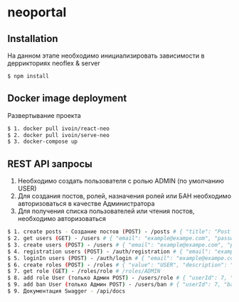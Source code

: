 # neoportal
## Installation
На данном этапе необходимо инициализировать зависимости в деррикториях neoflex & server

```bash
$ npm install
```
## Docker image deployment
Развертывание проекта

```bash
$ 1. docker pull ivoin/react-neo
$ 2. docker pull ivoin/serve-neo
$ 3. docker-compose up
```

## REST API запросы
1) Необходимо создать пользователя с ролью ADMIN (по умолчанию USER)
2) Для создания постов, ролей, назначения ролей или БАН необходимо авторизоваться в качестве Администратора
3) Для получения списка пользователей или чтения постов, необходимо авторизоваться

```bash
$ 1. create posts - Создание постов (POST) - /posts # { "title": "Post 1", "content": "la la la ", "userId": 7, "file": "asfasf", "image": "logo.png" }
$ 2. get users (GET) - /users # { "email": "example@exampe.com", "password": "123" }
$ 3. create users (POST) - /users # { "email": "example@exampe.com", "password": "123" }
$ 4. registration users (POST) - /auth/registration # { "email": "example@exampe.com", "password": "123" }
$ 5. loginIn users (POST) - /auth/login # { "email": "example@exampe.com", "password": "123" }
$ 6. create roles (POST) - /roles # { "value": "USER", "description": "Пользователь" }
$ 7. get role (GET) - /roles/role # /roles/ADMIN
$ 8. add role User (только Админ POST) - /users/role # { "userId": 7, "value": "ADMIN" }
$ 9. add ban User (только Админ POST) - /users/ban # { "userId": 7, "banReason": "Хулиган"}
$ 9. Документация Swagger - /api/docs
```